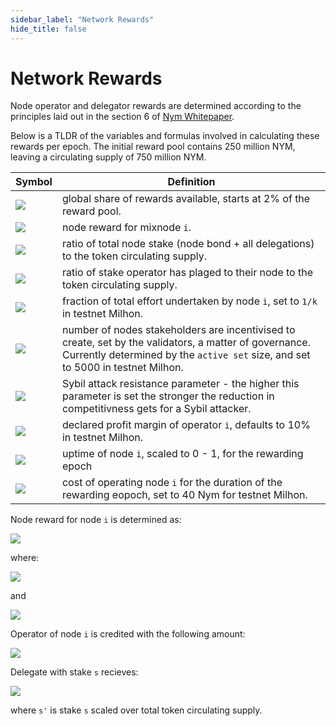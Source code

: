 ```yaml
---
sidebar_label: "Network Rewards"
hide_title: false
---
```

# Network Rewards

Node operator and delegator rewards are determined according to the principles laid out in the section 6 of [Nym Whitepaper](https://nymtech.net/nym-whitepaper.pdf). 

Below is a TLDR of the variables and formulas involved in calculating these rewards per epoch. The initial reward pool contains 250 million NYM, leaving a circulating supply of 750 million NYM.

|Symbol|Definition|
|---|---|
|<img src="https://render.githubusercontent.com/render/math?math=R"></img>|global share of rewards available, starts at 2% of the reward pool. 
|<img src="https://render.githubusercontent.com/render/math?math=R_{i}"></img>|node reward for mixnode `i`.
|<img src="https://render.githubusercontent.com/render/math?math=\sigma_{i}"></img>|ratio of total node stake (node bond + all delegations) to the token circulating supply.
|<img src="https://render.githubusercontent.com/render/math?math=\lambda_{i}"></img>|ratio of stake operator has plaged to their node to the token circulating supply.
|<img src="https://render.githubusercontent.com/render/math?math=\omega_{i}"></img>|fraction of total effort undertaken by node `i`, set to `1/k` in testnet Milhon.
|<img src="https://render.githubusercontent.com/render/math?math=k"></img>|number of nodes stakeholders are incentivised to create, set by the validators, a matter of governance. Currently determined by the `active set` size, and set to 5000 in testnet Milhon.
|<img src="https://render.githubusercontent.com/render/math?math=\alpha"></img>|Sybil attack resistance parameter - the higher this parameter is set the stronger the reduction in competitivness gets for a Sybil attacker.
|<img src="https://render.githubusercontent.com/render/math?math=PM_{i}"></img>|declared profit margin of operator `i`, defaults to 10% in testnet Milhon.
|<img src="https://render.githubusercontent.com/render/math?math=PF_{i}"></img>|uptime of node `i`, scaled to 0 - 1, for the rewarding epoch
|<img src="https://render.githubusercontent.com/render/math?math=PP_{i}"></img>|cost of operating node `i` for the duration of the rewarding eopoch, set to 40 Nym for testnet Milhon.

Node reward for node `i` is determined as:

<img src="https://render.githubusercontent.com/render/math?math=R_{i}=PF_{i} \cdot R \cdot (\sigma^'_{i} \cdot \omega_{i} \cdot k %2b \alpha \cdot \lambda^'_{i} \cdot \sigma^'_{i} \cdot k)/(1 %2b \alpha)"></img>


where:

<img src="https://render.githubusercontent.com/render/math?math=\sigma^'_{i} = min\{\sigma_{i}, 1/k\}"></img>


and

<img src="https://render.githubusercontent.com/render/math?math=\lambda^'_{i} = min\{\lambda_{i}, 1/k\}"></img>


Operator of node `i` is credited with the following amount:

<img src="https://render.githubusercontent.com/render/math?math=min\{PP_{i},R_{i})\} %2b max\{0, (PM_{i} %2b (1 - PM_{i}) \cdot \lambda_{i}/\delta_{i}) \cdot (R_{i} - PP_{i})\}"></img>


Delegate with stake `s` recieves:

<img src="https://render.githubusercontent.com/render/math?math=max\{0, (1-PM_{i}) \cdot (s^'/\sigma_{i}) \cdot (R_{i} - PP_{i})\}"></img>


where `s'` is stake `s` scaled over total token circulating supply.


